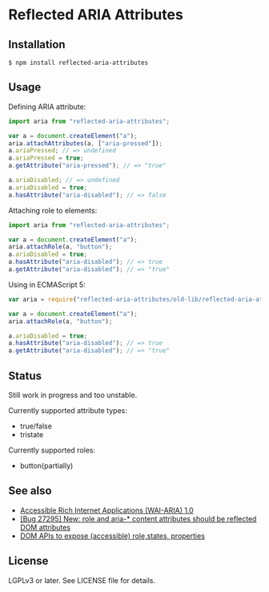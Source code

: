 Reflected ARIA Attributes
=========================

Installation
------------

    $ npm install reflected-aria-attributes

Usage
-----

Defining ARIA attribute:

```javascript
import aria from "reflected-aria-attributes";

var a = document.createElement("a");
aria.attachAttributes(a, ["aria-pressed"]);
a.ariaPressed; // => undefined
a.ariaPressed = true;
a.getAttribute("aria-pressed"); // => "true"

a.ariaDisabled; // => undefined
a.ariaDisabled = true;
a.hasAttribute("aria-disabled"); // => false
```

Attaching role to elements:

```javascript
import aria from "reflected-aria-attributes";

var a = document.createElement("a");
aria.attachRole(a, "button");
a.ariaDisabled = true;
a.hasAttribute("aria-disabled"); // => true
a.getAttribute("aria-disabled"); // => "true"
```

Using in ECMAScript 5:

```javascript
var aria = require("reflected-aria-attributes/old-lib/reflected-aria-attributes");

var a = document.createElement("a");
aria.attachRole(a, "button");

a.ariaDisabled = true;
a.hasAttribute("aria-disabled"); // => true
a.getAttribute("aria-disabled"); // => "true"
```

Status
------

Still work in progress and too unstable.

Currently supported attribute types:

* true/false
* tristate

Currently supported roles:

* button(partially)

See also
--------

* [Accessible Rich Internet Applications (WAI-ARIA) 1.0](http://www.w3.org/TR/wai-aria/)
* [[Bug 27295] New: role and aria-* content attributes should be reflected DOM attributes](https://lists.w3.org/Archives/Public/public-html-admin/2014Nov/0032.html)
* [DOM APIs to expose (accessible) role,states, properties](http://discourse.specifiction.org/t/dom-apis-to-expose-accessible-role-states-properties/693)

License
-------

LGPLv3 or later. See LICENSE file for details.
